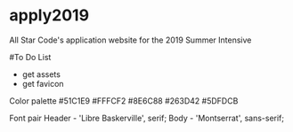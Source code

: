 # apply2019
All Star Code's application website for the 2019 Summer Intensive

#To Do List
- get assets
- get favicon

Color palette
#51C1E9
#FFFCF2
#8E6C88
#263D42
#5DFDCB

Font pair
Header  -  'Libre Baskerville', serif;
Body    -  'Montserrat', sans-serif;
